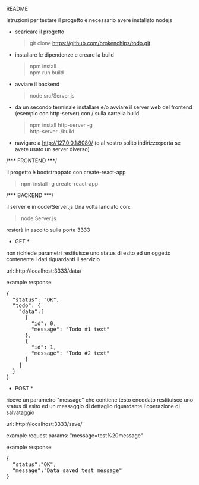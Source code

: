 README

Istruzioni
per testare il progetto è necessario avere installato nodejs


- scaricare il progetto

  > git clone https://github.com/brokenchips/todo.git

- installare le dipendenze e creare la build

  > npm install<br />
  > npm run build

- avviare il backend

  > node src/Server.js

- da un secondo terminale installare e/o avviare il server web del frontend (esempio con http-server) con / sulla cartella build

  > npm install http-server -g<br />
  > http-server ./build

- navigare a http://127.0.0.1:8080/ (o al vostro solito indirizzo:porta se avete usato un server diverso)


/***
FRONTEND
***/

il progetto è bootstrappato con create-react-app

> npm install -g create-react-app

/***
BACKEND
***/

il server è in code/Server.js
Una volta lanciato con:

  > node Server.js

resterà in ascolto sulla porta 3333


* GET *

non richiede parametri
restituisce uno status di esito ed un oggetto contenente i dati riguardanti il servizio

url: http://localhost:3333/data/

example response: 
<pre>
{
  "status": "OK",
  "todo": {
    "data":[
      {
        "id": 0,
        "message": "Todo #1 text"
      },
      {
        "id": 1,
        "message": "Todo #2 text"
      }
    ]
  }
}
</pre>


* POST *

riceve un parametro "message" che contiene testo encodato
restituisce uno status di esito ed un messaggio di dettaglio riguardante l'operazione di salvataggio

url: http://localhost:3333/save/

example request params: "message=test%20message"

example response: 
<pre>
{
  "status":"OK",
  "message":"Data saved test message"
}
</pre>